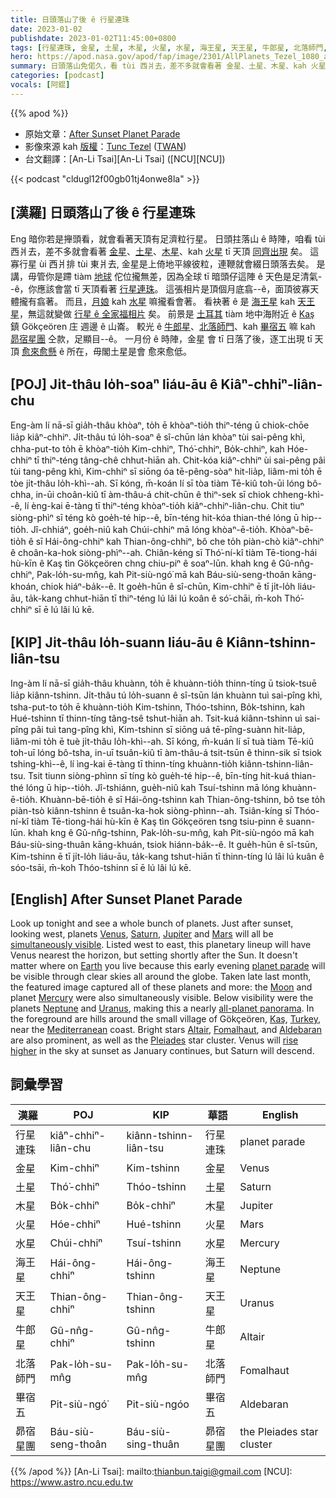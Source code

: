 ```yaml
---
title: 日頭落山了後 ê 行星連珠
date: 2023-01-02
publishdate: 2023-01-02T11:45:00+0800
tags: [行星連珠, 金星, 土星, 木星, 火星, 水星, 海王星, 天王星, 牛郎星, 北落師門, 畢宿五, 昴宿星團]
hero: https://apod.nasa.gov/apod/fap/image/2301/AllPlanets_Tezel_1080_annotated.jpg
summary: 日頭落山免偌久，看 tùi 西爿去，差不多就會看著 金星、土星、木星、kah 火星矣。
categories: [podcast]
vocals: [阿錕]
---
```


{{% apod %}}

- 原始文章：[After Sunset Planet Parade](https://apod.nasa.gov/apod/ap230102.html)
- 影像來源 kah [版權][copyright]：[Tunc Tezel](http://www.twanight.org/tezel) ([TWAN](http://www.twanight.org/))
- 台文翻譯：[An-Li Tsai][An-Li Tsai] ([NCU][NCU])

{{< podcast "cldugl12f00gb01tj4onwe8la" >}}

## [漢羅] 日頭落山了後 ê 行星連珠
Eng 暗你若是攑頭看，就會看著天頂有足濟粒行星。
日頭拄落山 ê 時陣，咱看 tùi 西爿去，差不多就會看著 [金星][Venus]、[土星][Saturn]、[木星][Jupiter]、kah [火星][Mars] tī 天頂 [同齊出現][simultaneously visible] 矣。
這寡行星 ùi 西爿排 tùi 東爿去, 金星是上倚地平線彼粒，連鞭就會綴日頭落去矣。
是講，毋管你是蹛 tiàm [地球][Earth] 佗位攏無差，因為全球 tī 暗頭仔這陣 ê 天色是足清氣--ê，你應該會當 tī 天頂看著 [行星連珠][planet parade]。
這張相片是頂個月底翕--ê，面頂彼寡天體攏有翕著。
而且，[月娘][Moon] kah [水星][Mercury] 嘛攏看會著。
看袂著 ê 是 [海王星][Neptune] kah [天王星][Uranus]，無這就變做 [行星 ê 全家福相片][all-planet panorama] 矣。
前景是 [土耳其][Turkey] tiàm 地中海附近 ê [Kaş][Kaş] 鎮 Gökçeören 庄 週邊 ê 山崙。
較光 ê [牛郎星][Altair]、[北落師門][Fomalhaut]、kah [畢宿五][Aldebaran] 嘛 kah [昴宿星團][Pleiades] 仝款，足顯目--ê。
一月份 ê 時陣，金星 會 tī 日落了後，逐工出現 tī 天頂 [愈來愈懸][rise higher] ê 所在，毋閣土星是會 愈來愈低。


## [POJ] Ji̍t-thâu lo̍h-soaⁿ liáu-āu ê Kiâⁿ-chhiⁿ-liân-chu
Eng-àm lí nā-sī gia̍h-thâu khòaⁿ, to̍h ē khòaⁿ-tio̍h thiⁿ-téng ū chiok-chōe lia̍p kiâⁿ-chhiⁿ.
Ji̍t-thâu tú lo̍h-soaⁿ ê sî-chūn lán khòaⁿ tùi sai-pêng khì, chha-put-to to̍h ē khòaⁿ-tio̍h Kim-chhiⁿ, Thó͘-chhiⁿ, Bo̍k-chhiⁿ, kah Hóe-chhiⁿ tī thiⁿ-téng tâng-chê chhut-hiān ah.
Chit-kóa kiâⁿ-chhiⁿ ùi sai-pêng pâi tùi tang-pêng khì, Kim-chhiⁿ sī siōng óa tē-pêng-sòaⁿ hit-lia̍p, liâm-mi to̍h ē tòe ji̍t-thâu lo̍h-khì--ah.
Sī kóng, m̄-koán lí sī tòa tiàm Tē-kiû toh-ūi lóng bô-chha, in-ūi choân-kiû tī àm-thâu-á chit-chūn ê thiⁿ-sek sī chiok chheng-khì--ê, lí èng-kai ē-tàng tī thiⁿ-téng khòaⁿ-tio̍h kiâⁿ-chhiⁿ-liân-chu.
Chit tiuⁿ siòng-phìⁿ sī téng kò goe̍h-té hip--ê, bīn-téng hit-kóa thian-thé lóng ū hip--tio̍h.
Jî-chhiáⁿ, goe̍h-niû kah Chúi-chhiⁿ mā lóng khòaⁿ-ē-tio̍h.
Khòaⁿ-bē-tio̍h ê sī Hái-ông-chhiⁿ kah Thian-ông-chhiⁿ, bô che to̍h piàn-chò kiâⁿ-chhiⁿ ê choân-ka-hok siòng-phìⁿ--ah.
Chiân-kéng sī Thó͘-ní-kî tiàm Tē-tiong-hái hù-kīn ê Kaş tìn Gökçeören chng chiu-piⁿ ê soaⁿ-lūn.
khah kng ê Gû-nn̂g-chhiⁿ, Pak-lo̍h-su-mn̂g, kah Pit-siù-ngó͘ mā kah Báu-siù-seng-thoân kāng-khoán, chiok hiáⁿ-ba̍k--ê.
It goe̍h-hūn ê sî-chūn, Kim-chhiⁿ ē tī ji̍t-lo̍h liáu-āu, ta̍k-kang chhut-hiān tī thiⁿ-téng lú lâi lú koân ê só͘-chāi, m̄-koh Thó͘-chhiⁿ sī ē lú lâi lú kē.


## [KIP] Ji̍t-thâu lo̍h-suann liáu-āu ê Kiânn-tshinn-liân-tsu
Ing-àm lí nā-sī gia̍h-thâu khuànn, to̍h ē khuànn-tio̍h thinn-tíng ū tsiok-tsuē lia̍p kiânn-tshinn.
Ji̍t-thâu tú lo̍h-suann ê sî-tsūn lán khuànn tuì sai-pîng khì, tsha-put-to to̍h ē khuànn-tio̍h Kim-tshinn, Thóo-tshinn, Bo̍k-tshinn, kah Hué-tshinn tī thinn-tíng tâng-tsê tshut-hiān ah.
Tsit-kuá kiânn-tshinn uì sai-pîng pâi tuì tang-pîng khì, Kim-tshinn sī siōng uá tē-pîng-suànn hit-lia̍p, liâm-mi to̍h ē tuè ji̍t-thâu lo̍h-khì--ah.
Sī kóng, m̄-kuán lí sī tuà tiàm Tē-kiû toh-uī lóng bô-tsha, in-uī tsuân-kiû tī àm-thâu-á tsit-tsūn ê thinn-sik sī tsiok tshing-khì--ê, lí ìng-kai ē-tàng tī thinn-tíng khuànn-tio̍h kiânn-tshinn-liân-tsu.
Tsit tiunn siòng-phìnn sī tíng kò gue̍h-té hip--ê, bīn-tíng hit-kuá thian-thé lóng ū hip--tio̍h.
Jî-tshiánn, gue̍h-niû kah Tsuí-tshinn mā lóng khuànn-ē-tio̍h.
Khuànn-bē-tio̍h ê sī Hái-ông-tshinn kah Thian-ông-tshinn, bô tse to̍h piàn-tsò kiânn-tshinn ê tsuân-ka-hok siòng-phìnn--ah.
Tsiân-kíng sī Thóo-ní-kî tiàm Tē-tiong-hái hù-kīn ê Kaş tìn Gökçeören tsng tsiu-pinn ê suann-lūn.
khah kng ê Gû-nn̂g-tshinn, Pak-lo̍h-su-mn̂g, kah Pit-siù-ngóo mā kah Báu-siù-sing-thuân kāng-khuán, tsiok hiánn-ba̍k--ê.
It gue̍h-hūn ê sî-tsūn, Kim-tshinn ē tī ji̍t-lo̍h liáu-āu, ta̍k-kang tshut-hiān tī thinn-tíng lú lâi lú kuân ê sóo-tsāi, m̄-koh Thóo-tshinn sī ē lú lâi lú kē.

## [English] After Sunset Planet Parade
Look up tonight and see a whole bunch of planets.
Just after sunset, looking west, planets [Venus][Venus], [Saturn][Saturn], [Jupiter][Jupiter] and [Mars][Mars] will all be [simultaneously visible][simultaneously visible].
Listed west to east, this planetary lineup will have Venus nearest the horizon, but setting shortly after the Sun.
It doesn't matter where on [Earth][Earth] you live because this early evening [planet parade][planet parade] will be visible through clear skies all around the globe.
Taken late last month, the featured image captured all of these planets and more: the [Moon][Moon] and planet [Mercury][Mercury] were also simultaneously visible.
Below visibility were the planets [Neptune][Neptune] and [Uranus][Uranus], making this a nearly [all-planet panorama][all-planet panorama].
In the foreground are hills around the small village of Gökçeören, [Kaş][Kaş], [Turkey][Turkey], near the [Mediterranean][Mediterranean] coast.
Bright stars [Altair][Altair], [Fomalhaut][Fomalhaut], and [Aldebaran][Aldebaran] are also prominent, as well as the [Pleiades][Pleiades] star cluster.
Venus will [rise higher][rise higher] in the sky at sunset as January continues, but Saturn will descend.


## 詞彙學習

|漢羅|POJ|KIP|華語|English|
|-|-|-|-|-|
|行星連珠|kiâⁿ-chhiⁿ-liân-chu|kiânn-tshinn-liân-tsu|行星連珠|planet parade|
|金星|Kim-chhiⁿ|Kim-tshinn|金星|Venus|
|土星|Thó͘-chhiⁿ|Thóo-tshinn|土星|Saturn|
|木星|Bo̍k-chhiⁿ|Bo̍k-chhiⁿ|木星|Jupiter|
|火星|Hóe-chhiⁿ|Hué-tshinn|火星|Mars|
|水星|Chúi-chhiⁿ|Tsuí-tshinn|水星|Mercury|
|海王星|Hái-ông-chhiⁿ|Hái-ông-tshinn|海王星|Neptune|
|天王星|Thian-ông-chhiⁿ|Thian-ông-tshinn|天王星|Uranus|
|牛郎星|Gû-nn̂g-chhiⁿ|Gû-nn̂g-tshinn|牛郎星|Altair|
|北落師門|Pak-lo̍h-su-mn̂g|Pak-lo̍h-su-mn̂g|北落師門|Fomalhaut|
|畢宿五|Pit-siù-ngó͘|Pit-siù-ngóo|畢宿五|Aldebaran|
|昴宿星團|Báu-siù-seng-thoân|Báu-siù-sing-thuân|昴宿星團|the Pleiades star cluster|

{{% /apod %}}
[An-Li Tsai]: mailto:thianbun.taigi@gmail.com
[NCU]: https://www.astro.ncu.edu.tw

[copyright]: https://apod.nasa.gov/apod/fap/lib/about_apod.html#srapply
[License]: https://creativecommons.org/licenses/by/2.0/

[Venus]:https://solarsystem.nasa.gov/planets/venus/in-depth/
[Saturn]:https://apod.nasa.gov/apod/ap200419.html
[Jupiter]:https://apod.nasa.gov/apod/ap220828.html
[Mars]:https://mars.nasa.gov/
[simultaneously visible]:https://youtu.be/axTU7lagV48
[Earth]:https://solarsystem.nasa.gov/planets/earth/in-depth/
[planet parade]:https://apod.nasa.gov/apod/ap220426.html
[Moon]:https://svs.gsfc.nasa.gov/5048
[Mercury]:https://apod.nasa.gov/apod/ap190428.html
[Neptune]:https://apod.nasa.gov/apod/ap150215.html
[Uranus]:https://solarsystem.nasa.gov/planets/uranus/in-depth/
[all-planet panorama]:https://apod.nasa.gov/apod/ap220629.html
[Kaş]:https://youtu.be/-LTA1VnBvGk
[Turkey]:https://en.wikipedia.org/wiki/Turkey
[Mediterranean]:https://en.wikipedia.org/wiki/Mediterranean_Sea
[Altair]:https://en.wikipedia.org/wiki/Altair
[Fomalhaut]:https://apod.nasa.gov/apod/ap171003.html
[Aldebaran]:https://en.wikipedia.org/wiki/Aldebaran
[Pleiades]:https://apod.nasa.gov/apod/ap220719.html
[rise higher]:https://thumbs.dreamstime.com/b/side-view-chihuahua-years-old-sitting-looking-up-agai-side-view-chihuahua-years-old-sitting-looking-up-against-white-103837029.jpg
